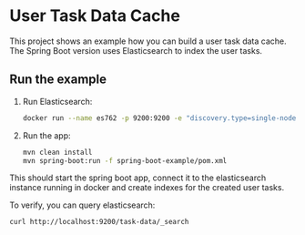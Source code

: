 # User Task Data Cache

This project shows an example how you can build a user task data cache. The Spring Boot version uses Elasticsearch to index the user tasks.

## Run the example

1. Run Elasticsearch:

    ```bash
    docker run --name es762 -p 9200:9200 -e "discovery.type=single-node" elasticsearch:7.17.6
    ```

2. Run the app:
   
   ```bash
   mvn clean install
   mvn spring-boot:run -f spring-boot-example/pom.xml
   ```
   
This should start the spring boot app, connect it to the elasticsearch instance running in docker and create indexes for the created user tasks.

To verify, you can query elasticsearch:

```bash
curl http://localhost:9200/task-data/_search
```